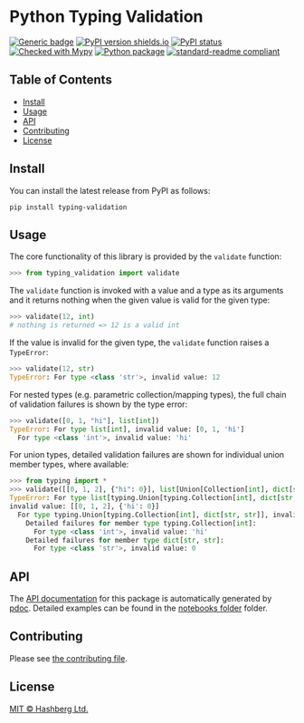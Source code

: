 # Python Typing Validation

[![Generic badge](https://img.shields.io/badge/python-3.7+-green.svg)](https://docs.python.org/3.7/)
[![PyPI version shields.io](https://img.shields.io/pypi/v/typing-validation.svg)](https://pypi.python.org/pypi/typing-validation/)
[![PyPI status](https://img.shields.io/pypi/status/typing-validation.svg)](https://pypi.python.org/pypi/typing-validation/)
[![Checked with Mypy](http://www.mypy-lang.org/static/mypy_badge.svg)](https://github.com/python/mypy)
[![Python package](https://github.com/hashberg-io/typing-validation/actions/workflows/python-pytest.yml/badge.svg)](https://github.com/hashberg-io/typing-validation/actions/workflows/python-pytest.yml)
[![standard-readme compliant](https://img.shields.io/badge/readme%20style-standard-brightgreen.svg?style=flat-square)](https://github.com/RichardLitt/standard-readme)

## Table of Contents

- [Install](#install)
- [Usage](#usage)
- [API](#api)
- [Contributing](#contributing)
- [License](#license)


## Install

You can install the latest release from PyPI as follows:

```
pip install typing-validation
```

## Usage

The core functionality of this library is provided by the `validate` function:

```py
>>> from typing_validation import validate
```

The `validate` function is invoked with a value and a type as its arguments and it returns nothing when the given value is valid for the given type:

```py
>>> validate(12, int)
# nothing is returned => 12 is a valid int
```

If the value is invalid for the given type, the `validate` function raises a `TypeError`:

```py
>>> validate(12, str)
TypeError: For type <class 'str'>, invalid value: 12
```

For nested types (e.g. parametric collection/mapping types), the full chain of validation failures is shown by the type error:

```py
>>> validate([0, 1, "hi"], list[int])
TypeError: For type list[int], invalid value: [0, 1, 'hi']
  For type <class 'int'>, invalid value: 'hi'
```

For union types, detailed validation failures are shown for individual union member types, where available:

```py
>>> from typing import *
>>> validate([[0, 1, 2], {"hi": 0}], list[Union[Collection[int], dict[str, str]]])
TypeError: For type list[typing.Union[typing.Collection[int], dict[str, str]]],
invalid value: [[0, 1, 2], {'hi': 0}]
  For type typing.Union[typing.Collection[int], dict[str, str]], invalid value: {'hi': 0}
    Detailed failures for member type typing.Collection[int]:
      For type <class 'int'>, invalid value: 'hi'
    Detailed failures for member type dict[str, str]:
      For type <class 'str'>, invalid value: 0
```

## API

The [API documentation](https://hashberg-io.github.io/typing-validation/typing_validation/index.html) for this package is automatically generated by [pdoc](https://pdoc3.github.io/pdoc/). Detailed examples can be found in the [notebooks folder](./notebooks) folder.


## Contributing

Please see [the contributing file](./CONTRIBUTING.md).


## License

[MIT © Hashberg Ltd.](LICENSE)
